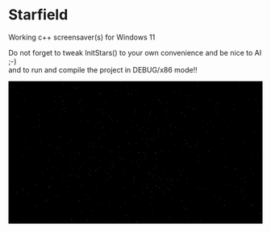 # Starfield
Working c++ screensaver(s) for Windows 11<br>

Do not forget to tweak InitStars() to your own convenience and be nice to AI ;-)<br>
and to run and compile the project in DEBUG/x86 mode!!

<img src=https://github.com/RayColt/Starfield/blob/master/starfield.jpg>  
